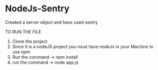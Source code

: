 # NodeJs-Sentry
Created a server object and have used sentry

TO RUN THE FILE
1) Clone the project
2) Since it is a nodeJS project you must have nodeJs in your Machine to use npm
3) Run the command -> npm install 
4) run the command -> node app.js

